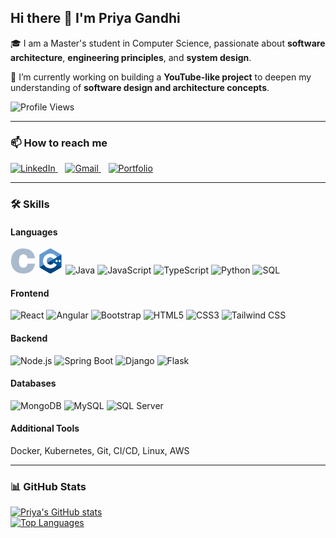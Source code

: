 ## Hi there 👋 I'm **Priya Gandhi**

🎓 I am a Master's student in Computer Science, passionate about **software architecture**, **engineering principles**, and **system design**.

🚀 I’m currently working on building a **YouTube-like project** to deepen my understanding of **software design and architecture concepts**.

![Profile Views](https://komarev.com/ghpvc/?username=PriyaGandhi311&label=Profile%20Views&color=0e75b6&style=flat)

---

### 📫 How to reach me

<a href="https://www.linkedin.com/in/pg46/" target="_blank">
  <img src="https://cdn.jsdelivr.net/gh/devicons/devicon/icons/linkedin/linkedin-original.svg" alt="LinkedIn" width="40" />
</a>
&nbsp;&nbsp;
<a href="mailto:pgandhi4@ncsu.edu" target="_blank">
  <img src="https://upload.wikimedia.org/wikipedia/commons/7/7e/Gmail_icon_%282020%29.svg" alt="Gmail" width="40" />
</a>
&nbsp;&nbsp;
<a href="https://your-portfolio-link.com" target="_blank">
  <img src="https://cdn-icons-png.flaticon.com/512/841/841364.png" alt="Portfolio" width="40" />
</a>

---

### 🛠️ Skills

#### **Languages**
<!-- <p>

  <img src="https://cdn.jsdelivr.net/gh/devicons/devicon/icons/cplusplus/cplusplus-original.svg" alt="C++" width="40" />
  <img src="https://cdn.jsdelivr.net/gh/devicons/devicon/icons/java/java-original.svg" alt="Java" width="40" />
  <img src="https://cdn.jsdelivr.net/gh/devicons/devicon/icons/python/python-original.svg" alt="Python" width="40" />
  <img src="https://cdn.jsdelivr.net/gh/devicons/devicon/icons/javascript/javascript-original.svg" alt="JavaScript" width="40" />
  <img src="https://cdn.jsdelivr.net/gh/devicons/devicon/icons/typescript/typescript-original.svg" alt="TypeScript" width="40" />
  <img src="https://www.vectorlogo.zone/logos/mysql/mysql-horizontal.svg" alt="MySQL" width="40"/>
  <img src="https://cdn.jsdelivr.net/gh/devicons/devicon/icons/ruby/ruby-original.svg" alt="Ruby" width="40" />
</p>
-->
<p>
  <img src="https://raw.githubusercontent.com/devicons/devicon/master/icons/c/c-original.svg" alt="C" width="40" />
  <img src="https://raw.githubusercontent.com/devicons/devicon/master/icons/cplusplus/cplusplus-original.svg" alt="C++" width="40" />
  <img src="https://www.vectorlogo.zone/logos/java/java-horizontal.svg" alt="Java" width="120" />
  <img src="https://www.vectorlogo.zone/logos/javascript/javascript-horizontal.svg" alt="JavaScript" width="120" />
  <img src="https://www.vectorlogo.zone/logos/typescriptlang/typescriptlang-ar21.svg" alt="TypeScript" width="120" />
  <img src="https://www.vectorlogo.zone/logos/python/python-horizontal.svg" alt="Python" width="120" />
  <img src="https://www.vectorlogo.zone/logos/mysql/mysql-horizontal.svg" alt="SQL" width="120" />
</p>

#### **Frontend**
<!-- <p>
  <img src="https://cdn.jsdelivr.net/gh/devicons/devicon/icons/react/react-original.svg" alt="React" width="40" />
  <img src="https://cdn.jsdelivr.net/gh/devicons/devicon/icons/angularjs/angularjs-original.svg" alt="Angular" width="40" />
  <img src="https://cdn.jsdelivr.net/gh/devicons/devicon/icons/bootstrap/bootstrap-original.svg" alt="Bootstrap" width="40" />
  <img src="https://cdn.jsdelivr.net/gh/devicons/devicon/icons/html5/html5-original.svg" alt="HTML5" width="40" />
  <img src="https://cdn.jsdelivr.net/gh/devicons/devicon/icons/css3/css3-original.svg" alt="CSS3" width="40" />
  <img src="https://cdn.jsdelivr.net/gh/devicons/devicon/icons/tailwindcss/tailwindcss-original.svg" alt="Tailwind" width="40" />
</p>
-->

<p>
  <img src="https://www.vectorlogo.zone/logos/reactjs/reactjs-ar21.svg" alt="React" height="50" />
  <img src="https://www.vectorlogo.zone/logos/angular/angular-ar21.svg" alt="Angular" height="50" />
  <img src="https://www.vectorlogo.zone/logos/getbootstrap/getbootstrap-ar21.svg" alt="Bootstrap" height="50" />
  <img src="https://www.vectorlogo.zone/logos/w3_html5/w3_html5-ar21.svg" alt="HTML5" height="50" />
  <img src="https://www.vectorlogo.zone/logos/w3_css/w3_css-ar21.svg" alt="CSS3" height="50" />
  <img src="https://www.vectorlogo.zone/logos/tailwindcss/tailwindcss-ar21.svg" alt="Tailwind CSS" height="50" />
</p>

#### **Backend**
<!-- <p>
  <img src="https://cdn.jsdelivr.net/gh/devicons/devicon/icons/nodejs/nodejs-original.svg" alt="Node.js" width="40" />
  <img src="https://cdn.jsdelivr.net/gh/devicons/devicon/icons/spring/spring-original.svg" alt="Spring Boot" width="40" />
  <img src="https://cdn.jsdelivr.net/gh/devicons/devicon/icons/django/django-plain.svg" alt="Django" width="40" />
  
</p> -->

<p>
  <img src="https://www.vectorlogo.zone/logos/nodejs/nodejs-horizontal.svg" alt="Node.js" height="50" />
  <img src="https://www.vectorlogo.zone/logos/springio/springio-ar21.svg" alt="Spring Boot" height="50" />
  <img src="https://www.vectorlogo.zone/logos/djangoproject/djangoproject-ar21.svg" alt="Django" height="50" />
  <img src="https://cdn.jsdelivr.net/gh/devicons/devicon/icons/flask/flask-original.svg" alt="Flask" width="40" />
</p>


#### **Databases**
<!-- <p>
  <img src="https://cdn.jsdelivr.net/gh/devicons/devicon/icons/mongodb/mongodb-original.svg" alt="MongoDB" width="40" />
  <img src="https://www.vectorlogo.zone/logos/mysql/mysql-horizontal.svg" alt="MySQL" width="100"/> <b>MySQL</b>
  <img src="https://cdn.jsdelivr.net/gh/devicons/devicon/icons/microsoftsqlserver/microsoftsqlserver-plain.svg" alt="SQL Server" width="40" />
</p>

-->

<p>
  <img src="https://www.vectorlogo.zone/logos/mongodb/mongodb-ar21.svg" alt="MongoDB" height="50" />
  <img src="https://www.vectorlogo.zone/logos/mysql/mysql-horizontal.svg" alt="MySQL" height="50" />
  <img src="https://cdn.jsdelivr.net/gh/devicons/devicon/icons/microsoftsqlserver/microsoftsqlserver-plain.svg" alt="SQL Server" width="40" />
</p>


#### **Additional Tools**
Docker, Kubernetes, Git, CI/CD, Linux, AWS

---

### 📊 GitHub Stats

<a href="https://github.com/PriyaGandhi311">
  <img src="https://github-readme-stats.vercel.app/api?username=PriyaGandhi311&show_icons=true&theme=tokyonight" alt="Priya's GitHub stats" />
</a>

<br/>

<a href="https://github.com/PriyaGandhi311">
  <img src="https://github-readme-stats.vercel.app/api/top-langs/?username=PriyaGandhi311&layout=compact&theme=tokyonight" alt="Top Languages" />
</a>
